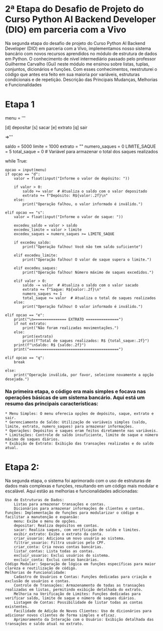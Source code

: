 # 2ª Etapa do Desafio de Projeto do Curso Python AI Backend Developer (DIO) em parceria com a Vivo


Na segunda etapa do desafio de projeto do Curso Python AI Backend Developer (DIO) em parceria com a Vivo, implementamos nosso sistema bancário com novos recursos aprendidos no módulo de estrutura de dados em Python. O conhecimento de nível intermediário passado pelo professor Guilherme Carvalho (Gui) neste módulo me ensinou sobre listas, tuplas, conjuntos, dicionários e funções. Com esses conhecimentos, reestruturei o código que antes era feito em sua maioria por variáveis, estruturas condicionais e de repetição.
Descrição das Principais Mudanças, Melhorias e Funcionalidades

# Etapa 1

menu = '''

[d] depositar
[s] sacar
[e] extrato
[q] sair

=>'''

saldo = 5000
limite = 1000
extrato = ""
numero_saques = 0
LIMITE_SAQUE = 5
total_saque = 0  # Variável para armazenar o total dos saques realizados

while True:

    opcao = input(menu)
    if opcao == "d":
        valor = float(input("Informe o valor de depósito: "))
        
        if valor > 0:
            saldo += valor  # Atualiza o saldo com o valor depositado
            extrato += f"Depósito: R${valor:.2f}\n"
        else:
            print("Operação falhou, o valor informado é inválido.")

    elif opcao == "s":
        valor = float(input("Informe o valor de saque: "))
      
        excedeu_saldo = valor > saldo
        excedeu_limite = valor > limite
        excedeu_saques = numero_saques >= LIMITE_SAQUE
       
        if excedeu_saldo:
            print("Operação falhou! Você não tem saldo suficiente")
          
        elif excedeu_limite:
            print("Operação falhou! O valor de saque supera o limite.")

        elif excedeu_saques:
            print("Operação falhou! Número máximo de saques excedidos.")

        elif valor > 0:
            saldo -= valor  # Atualiza o saldo com o valor sacado
            extrato += f"Saque: R${valor:.2f}\n"
            numero_saques += 1
            total_saque += valor  # Atualiza o total de saques realizados
        else:
            print("Operação falhou! O valor informado é inválido.")

    elif opcao == "e":
        print("\n=============== EXTRATO ===============")
        if not extrato:
            print("Não foram realizadas movimentações.")
        else:
            print(extrato)
            print(f"Total de saques realizados: R$ {total_saque:.2f}")
        print(f"\nSaldo: R$ {saldo:.2f}")
        print("=========================================")

    elif opcao == "q":
        break
    
    else:
        print("Operação inválida, por favor, selecione novamente a opção desejada.")

### Na primeira etapa, o código era mais simples e focava nas operações básicas de um sistema bancário. Aqui está um resumo das principais características:

    * Menu Simples: O menu oferecia opções de depósito, saque, extrato e sair.
    * Gerenciamento de Saldo: Utilização de variáveis simples (saldo, limite, extrato, numero_saques) para armazenar informações.
    * Operações: Depósitos e saques eram feitos diretamente nas variáveis.
    * Limitações: Controle de saldo insuficiente, limite de saque e número máximo de saques diários.
    * Exibição de Extrato: Exibição das transações realizadas e do saldo atual.

# Etapa 2:

Na segunda etapa, o sistema foi aprimorado com o uso de estruturas de dados mais complexas e funções, resultando em um código mais modular e escalável.
Aqui estão as melhorias e funcionalidades adicionadas:

    Uso de Estruturas de Dados:
        Listas para armazenar transações e contas.
        Dicionários para armazenar informações de clientes e contas.
    Funções: Implementação de funções para modularizar o código e facilitar a manutenção e expansão:
        menu: Exibe o menu de opções.
        depositar: Realiza depósitos em contas.
        sacar: Realiza saques, com verificação de saldo e limites.
        exibir_extrato: Exibe o extrato da conta.
        criar_usuario: Adiciona um novo usuário ao sistema.
        filtrar_usuario: Filtra usuários pelo CPF.
        criar_conta: Cria novas contas bancárias.
        listar_contas: Lista todas as contas.
        excluir_usuario: Exclui usuários do sistema.
        excluir_conta: Exclui contas bancárias.
    Código Modular: Separação de lógica em funções específicas para maior clareza e reutilização de código.
    Melhorias de Funcionalidade:
        Cadastro de Usuários e Contas: Funções dedicadas para criação e exclusão de usuários e contas.
        Controle de Transações: Armazenamento de todas as transações realizadas em listas, permitindo exibição detalhada do extrato.
        Melhoria na Verificação de Limites: Funções dedicadas para verificar saldo, limite de saque e número de saques diários.
        Listagem de Contas: Possibilidade de listar todas as contas existentes.
        Facilidade de Adição de Novos Clientes: Uso de dicionários para adicionar novos clientes de forma simples e eficaz.
        Aprimoramento da Interação com o Usuário: Exibição detalhada das transações e saldo atual no extrato.
